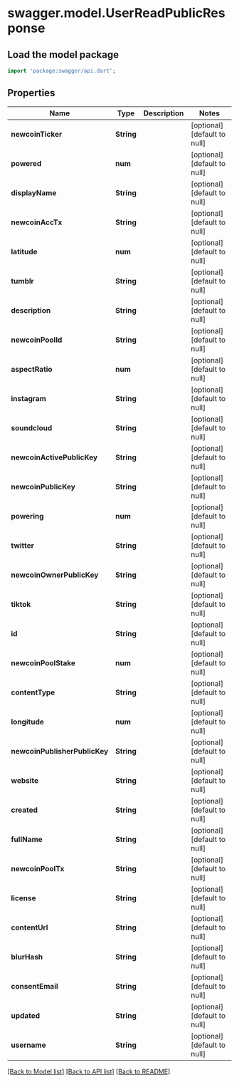# swagger.model.UserReadPublicResponse

## Load the model package
```dart
import 'package:swagger/api.dart';
```

## Properties
Name | Type | Description | Notes
------------ | ------------- | ------------- | -------------
**newcoinTicker** | **String** |  | [optional] [default to null]
**powered** | **num** |  | [optional] [default to null]
**displayName** | **String** |  | [optional] [default to null]
**newcoinAccTx** | **String** |  | [optional] [default to null]
**latitude** | **num** |  | [optional] [default to null]
**tumblr** | **String** |  | [optional] [default to null]
**description** | **String** |  | [optional] [default to null]
**newcoinPoolId** | **String** |  | [optional] [default to null]
**aspectRatio** | **num** |  | [optional] [default to null]
**instagram** | **String** |  | [optional] [default to null]
**soundcloud** | **String** |  | [optional] [default to null]
**newcoinActivePublicKey** | **String** |  | [optional] [default to null]
**newcoinPublicKey** | **String** |  | [optional] [default to null]
**powering** | **num** |  | [optional] [default to null]
**twitter** | **String** |  | [optional] [default to null]
**newcoinOwnerPublicKey** | **String** |  | [optional] [default to null]
**tiktok** | **String** |  | [optional] [default to null]
**id** | **String** |  | [optional] [default to null]
**newcoinPoolStake** | **num** |  | [optional] [default to null]
**contentType** | **String** |  | [optional] [default to null]
**longitude** | **num** |  | [optional] [default to null]
**newcoinPublisherPublicKey** | **String** |  | [optional] [default to null]
**website** | **String** |  | [optional] [default to null]
**created** | **String** |  | [optional] [default to null]
**fullName** | **String** |  | [optional] [default to null]
**newcoinPoolTx** | **String** |  | [optional] [default to null]
**license** | **String** |  | [optional] [default to null]
**contentUrl** | **String** |  | [optional] [default to null]
**blurHash** | **String** |  | [optional] [default to null]
**consentEmail** | **String** |  | [optional] [default to null]
**updated** | **String** |  | [optional] [default to null]
**username** | **String** |  | [optional] [default to null]

[[Back to Model list]](../README.md#documentation-for-models) [[Back to API list]](../README.md#documentation-for-api-endpoints) [[Back to README]](../README.md)


